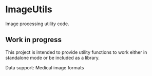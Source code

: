 # ImageUtils
Image processing utility code. 

## Work in progress

This project is intended to provide utility functions to work either in standalone mode or be included as a library. 

Data support: Medical image formats
